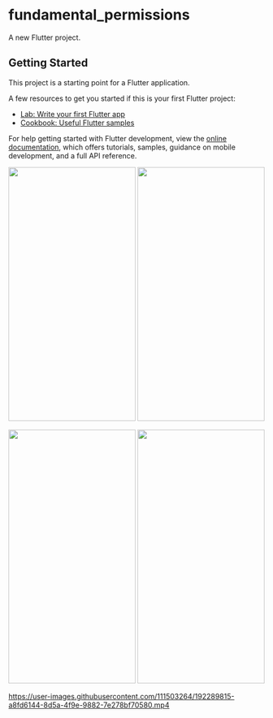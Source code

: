 # fundamental_permissions

A new Flutter project.

## Getting Started

This project is a starting point for a Flutter application.

A few resources to get you started if this is your first Flutter project:

- [Lab: Write your first Flutter app](https://docs.flutter.dev/get-started/codelab)
- [Cookbook: Useful Flutter samples](https://docs.flutter.dev/cookbook)

For help getting started with Flutter development, view the
[online documentation](https://docs.flutter.dev/), which offers tutorials,
samples, guidance on mobile development, and a full API reference.

<p align=center>
<img src="https://user-images.githubusercontent.com/111503264/192289036-7e774c4f-a136-4b1e-8cd5-f0facb3268d9.png"
height=500
width=250>
<img src="https://user-images.githubusercontent.com/111503264/192289115-6f768800-bef2-47c5-885d-b9cbcab6454d.png"
height=500
width=250>
<p>
<p align=center>
<img src="https://user-images.githubusercontent.com/111503264/192289368-8a5ae4a5-1dcb-4d3c-89e8-e5ff613d1a56.png"
height=500
width=250>
<img src="https://user-images.githubusercontent.com/111503264/192289537-2a99d184-16fb-4146-8439-25b53a56cb8d.png"
height=500
width=250>
<p>



https://user-images.githubusercontent.com/111503264/192289815-a8fd6144-8d5a-4f9e-9882-7e278bf70580.mp4






